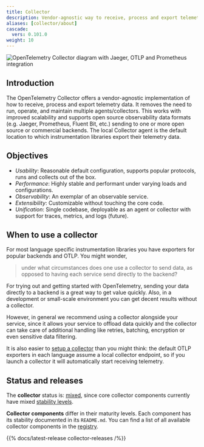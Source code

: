 ```yaml
---
title: Collector
description: Vendor-agnostic way to receive, process and export telemetry data.
aliases: [collector/about]
cascade:
  vers: 0.101.0
weight: 10
---
```


![OpenTelemetry Collector diagram with Jaeger, OTLP and Prometheus integration](img/otel-collector.svg)

## Introduction

The OpenTelemetry Collector offers a vendor-agnostic implementation of how to
receive, process and export telemetry data. It removes the need to run, operate,
and maintain multiple agents/collectors. This works with improved scalability
and supports open source observability data formats (e.g. Jaeger, Prometheus,
Fluent Bit, etc.) sending to one or more open source or commercial backends. The
local Collector agent is the default location to which instrumentation libraries
export their telemetry data.

## Objectives

- _Usability_: Reasonable default configuration, supports popular protocols,
  runs and collects out of the box.
- _Performance_: Highly stable and performant under varying loads and
  configurations.
- _Observability_: An exemplar of an observable service.
- _Extensibility_: Customizable without touching the core code.
- _Unification_: Single codebase, deployable as an agent or collector with
  support for traces, metrics, and logs (future).

## When to use a collector

For most language specific instrumentation libraries you have exporters for
popular backends and OTLP. You might wonder,

> under what circumstances does one use a collector to send data, as opposed to
> having each service send directly to the backend?

For trying out and getting started with OpenTelemetry, sending your data
directly to a backend is a great way to get value quickly. Also, in a
development or small-scale environment you can get decent results without a
collector.

However, in general we recommend using a collector alongside your service, since
it allows your service to offload data quickly and the collector can take care
of additional handling like retries, batching, encryption or even sensitive data
filtering.

It is also easier to [setup a collector](quick-start) than you might think: the
default OTLP exporters in each language assume a local collector endpoint, so if
you launch a collector it will automatically start receiving telemetry.

## Status and releases

The **collector** status is: [mixed][], since core collector components
currently have mixed [stability levels][].

**Collector components** differ in their maturity levels. Each component has its
stability documented in its `README.md`. You can find a list of all available
collector components in the [registry][].

{{% docs/latest-release collector-releases /%}}

[registry]: /ecosystem/registry/?language=collector
[mixed]: /docs/specs/otel/document-status/#mixed
[stability levels]:
  https://github.com/open-telemetry/opentelemetry-collector#stability-levels
